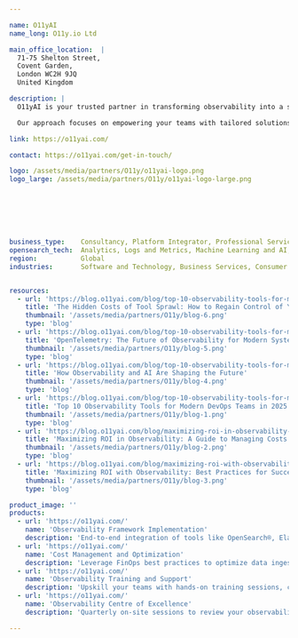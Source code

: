 ```yaml
---

name: O11yAI
name_long: O11y.io Ltd

main_office_location:  |
  71-75 Shelton Street, 
  Covent Garden, 
  London WC2H 9JQ 
  United Kingdom

description: |
  O11yAI is your trusted partner in transforming observability into a strategic advantage. We help organizations implement, optimize, and scale observability frameworks to improve system reliability, reduce operational costs, and unlock actionable insights. <br/><br/>

  Our approach focuses on empowering your teams with tailored solutions, actionable guidance, and the tools to monitor, optimize, and innovate effectively. From setup to long-term optimization, we’re here to make sure your observability investments deliver measurable business value. O11yAI is a UK-based consultancy with a global reach, serving industries that demand reliability, scalability, and speed.

link: https://o11yai.com/

contact: https://o11yai.com/get-in-touch/

logo: /assets/media/partners/O11y/o11yai-logo.png
logo_large: /assets/media/partners/O11y/o11yai-logo-large.png







business_type:    Consultancy, Platform Integrator, Professional Services, Support, Systems Integrator, Training
opensearch_tech:  Analytics, Logs and Metrics, Machine Learning and AI, Observability, Search, Security
region:           Global
industries:       Software and Technology, Business Services, Consumer Services, Education, Financial Services, Energy and Utilities, Government, Public Sector, Nonprofit, Healthcare, Media and Entertainment, Retail, Telecommunications


resources:
  - url: 'https://blog.o11yai.com/blog/top-10-observability-tools-for-modern-devops-teams/'
    title: 'The Hidden Costs of Tool Sprawl: How to Regain Control of Your Tech Stack'
    thumbnail: '/assets/media/partners/O11y/blog-6.png'
    type: 'blog'
  - url: 'https://blog.o11yai.com/blog/top-10-observability-tools-for-modern-devops-teams/'
    title: 'OpenTelemetry: The Future of Observability for Modern Systems'
    thumbnail: '/assets/media/partners/O11y/blog-5.png'
    type: 'blog'
  - url: 'https://blog.o11yai.com/blog/top-10-observability-tools-for-modern-devops-teams/'
    title: 'How Observability and AI Are Shaping the Future'
    thumbnail: '/assets/media/partners/O11y/blog-4.png'
    type: 'blog'
  - url: 'https://blog.o11yai.com/blog/top-10-observability-tools-for-modern-devops-teams/'
    title: 'Top 10 Observability Tools for Modern DevOps Teams in 2025'
    thumbnail: '/assets/media/partners/O11y/blog-1.png'
    type: 'blog'
  - url: 'https://blog.o11yai.com/blog/maximizing-roi-in-observability-a-guide-to-managing-costs-without/'
    title: 'Maximizing ROI in Observability: A Guide to Managing Costs Without Compromising Visibility'
    thumbnail: '/assets/media/partners/O11y/blog-2.png'
    type: 'blog'
  - url: 'https://blog.o11yai.com/blog/maximizing-roi-with-observability-best-practices-for-success/'
    title: 'Maximizing ROI with Observability: Best Practices for Success'
    thumbnail: '/assets/media/partners/O11y/blog-3.png'
    type: 'blog'

product_image: ''
products:
  - url: 'https://o11yai.com/'
    name: 'Observability Framework Implementation'
    description: 'End-to-end integration of tools like OpenSearch®, Elastic®, New Relic®, Grafana®, and more with your systems. Includes SLO design, custom dashboards, and alerting tailored to your business objectives.'
  - url: 'https://o11yai.com/'
    name: 'Cost Management and Optimization'
    description: 'Leverage FinOps best practices to optimize data ingestion, manage operational costs, and maximize the value of your observability tools.'
  - url: 'https://o11yai.com/'
    name: 'Observability Training and Support'
    description: 'Upskill your teams with hands-on training sessions, certifications, and workshops designed to embed observability practices into your organization.'
  - url: 'https://o11yai.com/'
    name: 'Observability Centre of Excellence'
    description: 'Quarterly on-site sessions to review your observability roadmap, ensure alignment with business goals, and increase team engagement.'

---
```

